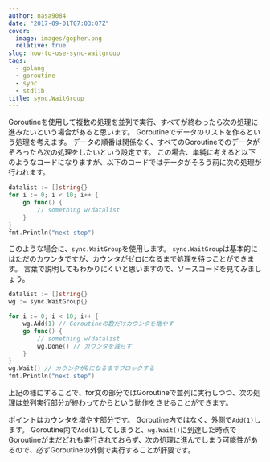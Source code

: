 ```yaml
---
author: nasa9084
date: "2017-09-01T07:03:07Z"
cover:
  image: images/gopher.png
  relative: true
slug: how-to-use-sync-waitgroup
tags:
  - golang
  - goroutine
  - sync
  - stdlib
title: sync.WaitGroup
---
```



Goroutineを使用して複数の処理を並列で実行、すべてが終わったら次の処理に進みたいという場合があると思います。
Goroutineでデータのリストを作るという処理を考えます。
データの順番は関係なく、すべてのGoroutineでのデータがそろったら次の処理をしたいという設定です。
この場合、単純に考えると以下のようなコードになりますが、以下のコードではデータがそろう前に次の処理が行われます。

``` go
datalist := []string{}
for i := 0; i < 10; i++ {
    go func() {
        // something w/datalist
    }
}
fmt.Println("next step")
```

このような場合に、`sync.WaitGroup`を使用します。
`sync.WaitGroup`は基本的にはただのカウンタですが、カウンタがゼロになるまで処理を待つことができます。
言葉で説明してもわかりにくいと思いますので、ソースコードを見てみましょう。

``` go
datalist := []string{}
wg := sync.WaitGroup{}

for i := 0; i < 10; i++ {
    wg.Add(1) // Goroutineの数だけカウンタを増やす
    go func() {
        // something w/datalist
        wg.Done() // カウンタを減らす
    }
}
wg.Wait() // カウンタが0になるまでブロックする
fmt.Println("next step")
```

上記の様にすることで、for文の部分ではGoroutineで並列に実行しつつ、次の処理は並列実行部分が終わってからという動作をさせることができます。

ポイントはカウンタを増やす部分です。
Goroutine内ではなく、外側で`Add(1)`します。
Goroutine内で`Add(1)`してしまうと、`wg.Wait()`に到達した時点でGoroutineがまだどれも実行されておらず、次の処理に進んでしまう可能性があるので、必ずGoroutineの外側で実行することが肝要です。

